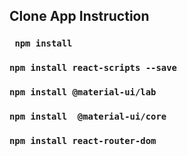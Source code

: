 ## Clone App Instruction
### ` npm install`
### `npm install react-scripts --save`
### `npm install @material-ui/lab`
### `npm install  @material-ui/core`
### `npm install react-router-dom `